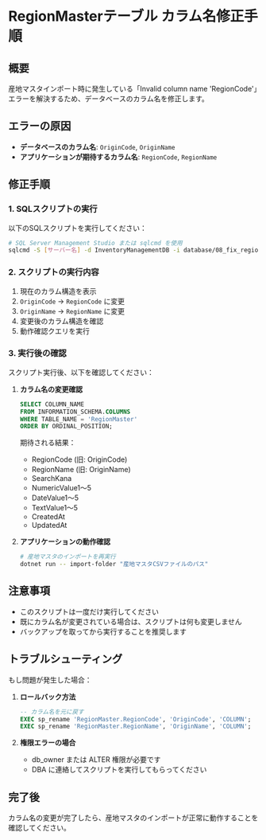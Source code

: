 # RegionMasterテーブル カラム名修正手順

## 概要
産地マスタインポート時に発生している「Invalid column name 'RegionCode'」エラーを解決するため、データベースのカラム名を修正します。

## エラーの原因
- **データベースのカラム名**: `OriginCode`, `OriginName`
- **アプリケーションが期待するカラム名**: `RegionCode`, `RegionName`

## 修正手順

### 1. SQLスクリプトの実行
以下のSQLスクリプトを実行してください：

```bash
# SQL Server Management Studio または sqlcmd を使用
sqlcmd -S [サーバー名] -d InventoryManagementDB -i database/08_fix_region_master_columns.sql
```

### 2. スクリプトの実行内容
1. 現在のカラム構造を表示
2. `OriginCode` → `RegionCode` に変更
3. `OriginName` → `RegionName` に変更
4. 変更後のカラム構造を確認
5. 動作確認クエリを実行

### 3. 実行後の確認
スクリプト実行後、以下を確認してください：

1. **カラム名の変更確認**
   ```sql
   SELECT COLUMN_NAME 
   FROM INFORMATION_SCHEMA.COLUMNS 
   WHERE TABLE_NAME = 'RegionMaster' 
   ORDER BY ORDINAL_POSITION;
   ```
   
   期待される結果：
   - RegionCode (旧: OriginCode)
   - RegionName (旧: OriginName)
   - SearchKana
   - NumericValue1～5
   - DateValue1～5
   - TextValue1～5
   - CreatedAt
   - UpdatedAt

2. **アプリケーションの動作確認**
   ```bash
   # 産地マスタのインポートを再実行
   dotnet run -- import-folder "産地マスタCSVファイルのパス"
   ```

## 注意事項
- このスクリプトは一度だけ実行してください
- 既にカラム名が変更されている場合は、スクリプトは何も変更しません
- バックアップを取ってから実行することを推奨します

## トラブルシューティング
もし問題が発生した場合：

1. **ロールバック方法**
   ```sql
   -- カラム名を元に戻す
   EXEC sp_rename 'RegionMaster.RegionCode', 'OriginCode', 'COLUMN';
   EXEC sp_rename 'RegionMaster.RegionName', 'OriginName', 'COLUMN';
   ```

2. **権限エラーの場合**
   - db_owner または ALTER 権限が必要です
   - DBA に連絡してスクリプトを実行してもらってください

## 完了後
カラム名の変更が完了したら、産地マスタのインポートが正常に動作することを確認してください。